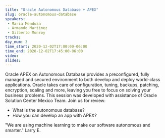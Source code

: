 ```yaml
---
title: "Oracle Autonomous Database + APEX"
slug: oracle-autonomous-database
speakers:
 - Maria Mendoza
 - Armando Martínez
 - Gilberto Monroy
tracks:
day_num: 3
time_start: 2020-12-02T17:00:00-06:00
time_end: 2020-12-02T17:45:00-06:00
video:
slides:
---
```

Oracle APEX on Autonomous Database provides a preconfigured, fully managed and secured environment to both develop and deploy world-class applications. Oracle takes care of configuration, tuning, backups, patching, encryption, scaling and more, leaving you free to focus on solving your business problems. This session was developed with assistance of Oracle Solution Center Mexico Team.
Join us for review:

* What is the autonomous database?
* How you can develop an app with APEX?

"We are using machine learning to make our software autonomous and smarter." Larry E.

